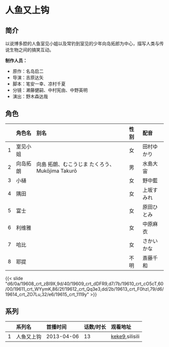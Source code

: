 # 人鱼又上钩


## 简介

以说博多腔的人鱼室见小姐以及常钓到室见的少年向岛拓郎为中心，描写人类与传说生物之间的搞笑互动。

**制作人员：**
- 原作：名岛启二
- 导演：吉原达矢
- 脚本：笔安一幸、凉村千夏
- 分镜：濑藤健嗣、中村宪由、中野英明
- 演出：野木森达哉

## 角色

|     |   角色名   |   别名  | 性别 |  配音  |
|:--- |:------  |:----      |:---  |:--   |
| 1 | 室见小姐 |  | 女 | 田村ゆかり |
| 2 | 向岛拓朗 | 向島 拓朗、むこうじま たくろう、Mukōjima Takurō | 男 | 水島大宙 |
| 3 | 小樋 |  | 女 | 野中藍 |
| 4 | 隅田 |  | 女 | 上坂すみれ |
| 5 | 富士 |  | 女 | 原田ひとみ |
| 6 | 利维雅 |  | 女 | 中原麻衣 |
| 7 | 哈比 |  | 女 | さかいかな |
| 8 | 耶提 |  | 不明 | 斎藤千和 |

{{< slide "d6/0a/19608_crt_zBI9X,9d/40/19609_crt_dDFR9,d7/7b/19610_crt_cO5cT,60/00/19611_crt_WYymK,86/2f/19612_crt_Qq3e3,dd/2b/19613_crt_F0hzI,79/d6/19614_crt_ZO7Lu,32/e6/19615_crt_1119y" >}}

## 系列

|     |   系列名   |   首播时间  | 话数/时长  | 观看地址 |
|:---  |:------    |:----      |:---       |:---  |
| 1 | 人鱼又上钩 | 2013-04-06 | 13 | [keke9](https://www.keke9.app/search?k=人鱼又上钩),silisili  |



